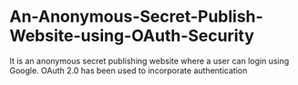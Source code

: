 # An-Anonymous-Secret-Publish-Website-using-OAuth-Security
It is an anonymous secret publishing website where a user can login using Google. OAuth 2.0 has been used to incorporate authentication
